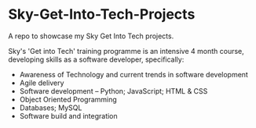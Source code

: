 # Sky-Get-Into-Tech-Projects

A repo to showcase my Sky Get Into Tech projects.

Sky's 'Get into Tech' training programme is an intensive 4 month course, developing skills as a software developer, specifically:

* Awareness of Technology and current trends in software development
* Agile delivery
* Software development – Python; JavaScript; HTML & CSS
* Object Oriented Programming
* Databases; MySQL
* Software build and integration
